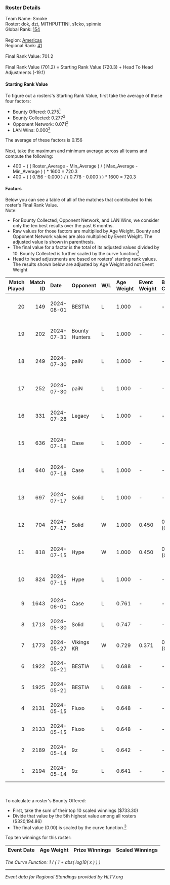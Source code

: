 ### Roster Details<br />
Team Name: Smoke<br />
Roster: dok, dzt, MITHPUTTINI, s1cko, spinnie<br />
Global Rank: [154](../../standings_global_2024_08_06.md)<br />
<br />
Region: [Americas]( ../../standings_americas_2024_08_06.md)<br />
Regional Rank: [41]( ../../standings_americas_2024_08_06.md)<br />
<br />
Final Rank Value:  701.2<br />
<br />
Final Rank Value (701.2) = Starting Rank Value (720.3) + Head To Head Adjustments (-19.1)<br />

#### Starting Rank Value<br />
To figure out a rosters's Starting Rank Value, first take the average of these four factors:<br />
- Bounty Offered: 0.275[<sup>1</sup>](#table2)
- Bounty Collected: 0.277[<sup>2</sup>](#table1)
- Opponent Network: 0.071[<sup>2</sup>](#table1)
- LAN Wins: 0.000[<sup>2</sup>](#table1)

The average of these factors is 0.156<br />
<br />
Next, take the maximum and minimum average across all teams and compute the following:<br />
- 400 + ( ( Roster_Average - Min_Average ) / ( Max_Average - Min_Average ) ) * 1600 = 720.3
- 400 + ( ( 0.156 - 0.000 ) / ( 0.778 - 0.000 ) ) * 1600 = 720.3


#### Factors<br />
Below you can see a table of all of the matches that contributed to this roster's Final Rank Value.<br />
Note:<br />

- For Bounty Collected, Opponent Network, and LAN Wins, we consider only the ten best results over the past 6 months.
- Raw values for those factors are multiplied by Age Weight. Bounty and Opponent Network values are also multiplied by Event Weight. The adjusted value is shown in parenthesis.
- The final value for a factor is the total of its adjusted values divided by 10. Bounty Collected is further scaled by the curve function[<sup>3</sup>](#curveFunction)
- Head to head adjustments are based on rosters' starting rank values. The results shown below are adjusted by Age Weight and not Event Weight
<span id="table1"></span><br />


| Match Played | Match ID | Date       | Opponent       | W/L | Age Weight | Event Weight | Bounty Collected | Opponent Network | LAN Wins  | H2H Adj. | Roster                                |
| -: | -: | :- | :- | :- | :- | :- | :- | :- | :- | -: | :- |
|           20 |      149 | 2024-08-01 | BESTIA         | L   | 1.000      | -            | -                | -                | -         |    -5.10 | dok, dzt, MITHPUTTINI, s1cko, spinnie |
|           19 |      202 | 2024-07-31 | Bounty Hunters | L   | 1.000      | -            | -                | -                | -         |    -6.61 | dok, dzt, MITHPUTTINI, s1cko, spinnie |
|           18 |      249 | 2024-07-30 | paiN           | L   | 1.000      | -            | -                | -                | -         |    -0.72 | dok, dzt, MITHPUTTINI, s1cko, spinnie |
|           17 |      252 | 2024-07-30 | paiN           | L   | 1.000      | -            | -                | -                | -         |    -0.72 | dok, dzt, MITHPUTTINI, s1cko, spinnie |
|           16 |      331 | 2024-07-28 | Legacy         | L   | 1.000      | -            | -                | -                | -         |    -3.80 | dok, dzt, MITHPUTTINI, s1cko, spinnie |
|           15 |      636 | 2024-07-18 | Case           | L   | 1.000      | -            | -                | -                | -         |    -8.11 | dok, dzt, MITHPUTTINI, s1cko, spinnie |
|           14 |      640 | 2024-07-18 | Case           | L   | 1.000      | -            | -                | -                | -         |    -8.69 | dok, dzt, MITHPUTTINI, s1cko, spinnie |
|           13 |      697 | 2024-07-17 | Solid          | L   | 1.000      | -            | -                | -                | -         |   -11.92 | dok, dzt, MITHPUTTINI, s1cko, spinnie |
|           12 |      704 | 2024-07-17 | Solid          | W   | 1.000      | 0.450        | 0.024 (0.011)    | 0.807 (0.363)    | 0 (0.000) |    19.92 | dok, dzt, MITHPUTTINI, s1cko, spinnie |
|           11 |      818 | 2024-07-15 | Hype           | W   | 1.000      | 0.450        | 0.025 (0.011)    | 0.476 (0.214)    | 0 (0.000) |    23.10 | dok, dzt, MITHPUTTINI, s1cko, spinnie |
|           10 |      824 | 2024-07-15 | Hype           | L   | 1.000      | -            | -                | -                | -         |    -7.91 | dok, dzt, MITHPUTTINI, s1cko, spinnie |
|            9 |     1643 | 2024-06-01 | Case           | L   | 0.761      | -            | -                | -                | -         |    -5.87 | dok, dzt, leleo, spinnie, vhz         |
|            8 |     1713 | 2024-05-30 | Solid          | L   | 0.747      | -            | -                | -                | -         |    -6.35 | dok, dzt, leleo, spinnie, vhz         |
|            7 |     1773 | 2024-05-27 | Vikings KR     | W   | 0.729      | 0.371        | 0.008 (0.002)    | 0.490 (0.132)    | 0 (0.000) |    14.62 | beg0d, dok, dzt, spinnie, vhz         |
|            6 |     1922 | 2024-05-21 | BESTIA         | L   | 0.688      | -            | -                | -                | -         |    -3.10 | beg0d, dok, dzt, spinnie, vhz         |
|            5 |     1925 | 2024-05-21 | BESTIA         | L   | 0.688      | -            | -                | -                | -         |    -3.19 | beg0d, dok, dzt, spinnie, vhz         |
|            4 |     2131 | 2024-05-15 | Fluxo          | L   | 0.648      | -            | -                | -                | -         |    -2.07 | beg0d, dok, dzt, spinnie, vhz         |
|            3 |     2133 | 2024-05-15 | Fluxo          | L   | 0.648      | -            | -                | -                | -         |    -2.12 | beg0d, dok, dzt, spinnie, vhz         |
|            2 |     2189 | 2024-05-14 | 9z             | L   | 0.642      | -            | -                | -                | -         |    -0.23 | beg0d, dok, dzt, spinnie, vhz         |
|            1 |     2194 | 2024-05-14 | 9z             | L   | 0.641      | -            | -                | -                | -         |    -0.23 | beg0d, dok, dzt, spinnie, vhz         |

<br />
<span id="table2"></span><br />
To calculate a roster's Bounty Offered:<br />

- First, take the sum of their top 10 scaled winnings ($733.30)
- Divide that value by the 5th highest value among all rosters ($320,194.86)
- The final value (0.00) is scaled by the curve function.[<sup>3</sup>](#curveFunction)

Top ten winnings for this roster:<br />

| Event Date | Age Weight | Prize Winnings | Scaled Winnings |
| :- | -: | :- | :- |


<span id="curveFunction"></span>_The Curve Function: 1 / ( 1 + abs( log10( x ) ) )_<br />

---
_Event data for Regional Standings provided by HLTV.org_<br />
